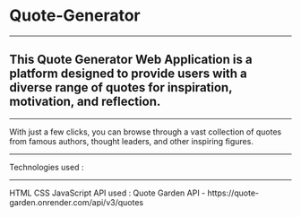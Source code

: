 # Quote-Generator
<hr>
<h2>This Quote Generator Web Application is a platform designed to provide users with a diverse range of quotes for inspiration, motivation, and reflection.</h2><hr>
With just a few clicks, you can browse through a vast collection of quotes from famous authors, thought leaders, and other inspiring figures.<hr>
Technologies used :<hr>
HTML
CSS
JavaScript
API used :
Quote Garden API - https://quote-garden.onrender.com/api/v3/quotes
